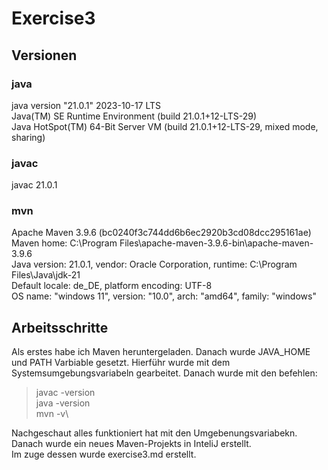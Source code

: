 # Exercise3

## Versionen
### java
java version "21.0.1" 2023-10-17 LTS\
Java(TM) SE Runtime Environment (build 21.0.1+12-LTS-29)\
Java HotSpot(TM) 64-Bit Server VM (build 21.0.1+12-LTS-29, mixed mode, sharing)

### javac
javac 21.0.1

### mvn
Apache Maven 3.9.6 (bc0240f3c744dd6b6ec2920b3cd08dcc295161ae)\
Maven home: C:\Program Files\apache-maven-3.9.6-bin\apache-maven-3.9.6\
Java version: 21.0.1, vendor: Oracle Corporation, runtime: C:\Program Files\Java\jdk-21\
Default locale: de_DE, platform encoding: UTF-8\
OS name: "windows 11", version: "10.0", arch: "amd64", family: "windows"

## Arbeitsschritte
Als erstes habe ich Maven heruntergeladen. Danach wurde JAVA_HOME und PATH Varbiable gesetzt. Hierführ wurde mit dem
Systemsumgebungsvariabeln gearbeitet. Danach wurde mit den befehlen:
>javac -version\
> java -version\
> mvn -v\

Nachgeschaut alles funktioniert hat mit den Umgebenungsvariabekn. Danach wurde ein neues Maven-Projekts in InteliJ erstellt.\
Im zuge dessen wurde exercise3.md erstellt.


